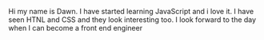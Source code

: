 
Hi my name is Dawn. I have started learning JavaScript and i love it. I have seen HTNL and CSS and they look interesting too. I look forward to the day when I can become a front end engineer





